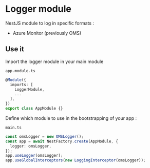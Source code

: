 # Logger module

NestJS module to log in specific formats :

- Azure Monitor (previously OMS)

## Use it

Import the logger module in your main module

`app.module.ts`

```typescript
@Module({
  imports: [
    LoggerModule,
    ...
  ],
})
export class AppModule {}
```

Define which module to use in the bootstrapping of your app :

`main.ts`

```typescript
const omsLogger = new OMSLogger();
const app = await NestFactory.create(AppModule, {
  logger: omsLogger,
});
app.useLogger(omsLogger);
app.useGlobalInterceptors(new LoggingInterceptor(omsLogger));
```
